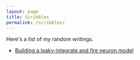 ```yaml
---
layout: page
title: Scribbles
permalink: /scribbles/
---
```


Here's a list of my random writings. 

- [Building a leaky-integrate and fire neuron model](/scribbles/LIF_neuron.md)
